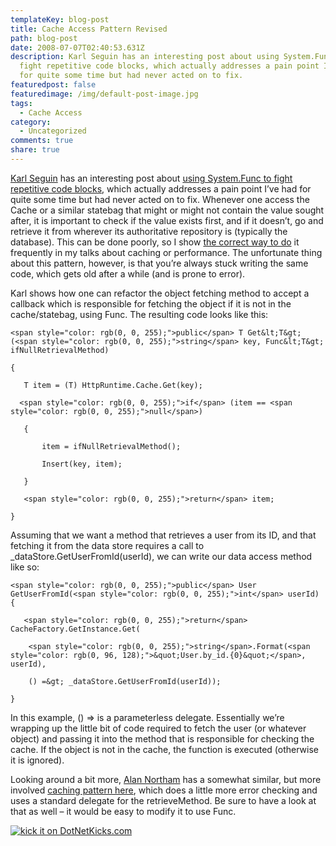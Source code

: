```yaml
---
templateKey: blog-post
title: Cache Access Pattern Revised
path: blog-post
date: 2008-07-07T02:40:53.631Z
description: Karl Seguin has an interesting post about using System.Func to
  fight repetitive code blocks, which actually addresses a pain point I’ve had
  for quite some time but had never acted on to fix.
featuredpost: false
featuredimage: /img/default-post-image.jpg
tags:
  - Cache Access
category:
  - Uncategorized
comments: true
share: true
---
```

<!--StartFragment-->

[Karl Seguin](http://codebetter.com/blogs/karlseguin) has an interesting post about [using System.Func to fight repetitive code blocks](http://codebetter.com/blogs/karlseguin/archive/2008/07/03/get-your-func-on.aspx), which actually addresses a pain point I’ve had for quite some time but had never acted on to fix. Whenever one access the Cache or a similar statebag that might or might not contain the value sought after, it is important to check if the value exists first, and if it doesn’t, go and retrieve it from wherever its authoritative repository is (typically the database). This can be done poorly, so I show [the correct way to do](http://aspadvice.com/blogs/ssmith/archive/2004/04/02/1803.aspx) it frequently in my talks about caching or performance. The unfortunate thing about this pattern, however, is that you’re always stuck writing the same code, which gets old after a while (and is prone to error).

Karl shows how one can refactor the object fetching method to accept a callback which is responsible for fetching the object if it is not in the cache/statebag, using Func<T>. The resulting code looks like this:

<!--EndFragment-->

```
<span style="color: rgb(0, 0, 255);">public</span> T Get&lt;T&gt; (<span style="color: rgb(0, 0, 255);">string</span> key, Func&lt;T&gt; ifNullRetrievalMethod)

{

   T item = (T) HttpRuntime.Cache.Get(key);

  <span style="color: rgb(0, 0, 255);">if</span> (item == <span style="color: rgb(0, 0, 255);">null</span>)

   {

       item = ifNullRetrievalMethod();

       Insert(key, item);

   }

   <span style="color: rgb(0, 0, 255);">return</span> item;

}
```

<!--StartFragment-->

Assuming that we want a method that retrieves a user from its ID, and that fetching it from the data store requires a call to _dataStore.GetUserFromId(userId), we can write our data access method like so:

<!--EndFragment-->

```
<span style="color: rgb(0, 0, 255);">public</span> User GetUserFromId(<span style="color: rgb(0, 0, 255);">int</span> userId)
{

   <span style="color: rgb(0, 0, 255);">return</span> CacheFactory.GetInstance.Get(

    <span style="color: rgb(0, 0, 255);">string</span>.Format(<span style="color: rgb(0, 96, 128);">&quot;User.by_id.{0}&quot;</span>, userId), 

    () =&gt; _dataStore.GetUserFromId(userId));

}
```

<!--StartFragment-->

In this example, () => is a parameterless delegate. Essentially we’re wrapping up the little bit of code required to fetch the user (or whatever object) and passing it into the method that is responsible for checking the cache. If the object is not in the cache, the function is executed (otherwise it is ignored).

Looking around a bit more, [Alan Northam](http://devlicio.us/blogs/alan_northam) has a somewhat similar, but more involved [caching pattern here](http://devlicio.us/blogs/alan_northam/archive/2008/03/06/cold-hard-cache.aspx), which does a little more error checking and uses a standard delegate for the retrieveMethod. Be sure to have a look at that as well – it would be easy to modify it to use Func<T>.



[![kick it on DotNetKicks.com](<>)](http://www.dotnetkicks.com/kick/?url=http%3a%2f%2fstevesmithblog.com%2fblog%2fcache-access-pattern-revised%2f)

<!--EndFragment-->